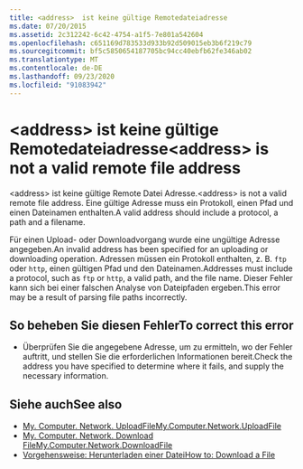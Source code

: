 ```yaml
---
title: <address>  ist keine gültige Remotedateiadresse
ms.date: 07/20/2015
ms.assetid: 2c312242-6c42-4754-a1f5-7e801a542604
ms.openlocfilehash: c651169d783533d933b92d509015eb3b6f219c79
ms.sourcegitcommit: bf5c5850654187705bc94cc40ebfb62fe346ab02
ms.translationtype: MT
ms.contentlocale: de-DE
ms.lasthandoff: 09/23/2020
ms.locfileid: "91083942"
---
```

# <a name="address-is-not-a-valid-remote-file-address"></a><span data-ttu-id="57faa-102">\<address> ist keine gültige Remotedateiadresse</span><span class="sxs-lookup"><span data-stu-id="57faa-102">\<address> is not a valid remote file address</span></span>

<span data-ttu-id="57faa-103">\<address> ist keine gültige Remote Datei Adresse.</span><span class="sxs-lookup"><span data-stu-id="57faa-103">\<address> is not a valid remote file address.</span></span> <span data-ttu-id="57faa-104">Eine gültige Adresse muss ein Protokoll, einen Pfad und einen Dateinamen enthalten.</span><span class="sxs-lookup"><span data-stu-id="57faa-104">A valid address should include a protocol, a path and a filename.</span></span>  
  
 <span data-ttu-id="57faa-105">Für einen Upload- oder Downloadvorgang wurde eine ungültige Adresse angegeben.</span><span class="sxs-lookup"><span data-stu-id="57faa-105">An invalid address has been specified for an uploading or downloading operation.</span></span> <span data-ttu-id="57faa-106">Adressen müssen ein Protokoll enthalten, z. B. `ftp` oder `http`, einen gültigen Pfad und den Dateinamen.</span><span class="sxs-lookup"><span data-stu-id="57faa-106">Addresses must include a protocol, such as `ftp` or `http`, a valid path, and the file name.</span></span> <span data-ttu-id="57faa-107">Dieser Fehler kann sich bei einer falschen Analyse von Dateipfaden ergeben.</span><span class="sxs-lookup"><span data-stu-id="57faa-107">This error may be a result of parsing file paths incorrectly.</span></span>  
  
## <a name="to-correct-this-error"></a><span data-ttu-id="57faa-108">So beheben Sie diesen Fehler</span><span class="sxs-lookup"><span data-stu-id="57faa-108">To correct this error</span></span>  
  
- <span data-ttu-id="57faa-109">Überprüfen Sie die angegebene Adresse, um zu ermitteln, wo der Fehler auftritt, und stellen Sie die erforderlichen Informationen bereit.</span><span class="sxs-lookup"><span data-stu-id="57faa-109">Check the address you have specified to determine where it fails, and supply the necessary information.</span></span>  
  
## <a name="see-also"></a><span data-ttu-id="57faa-110">Siehe auch</span><span class="sxs-lookup"><span data-stu-id="57faa-110">See also</span></span>

- [<span data-ttu-id="57faa-111">My. Computer. Network. UploadFile</span><span class="sxs-lookup"><span data-stu-id="57faa-111">My.Computer.Network.UploadFile</span></span>](xref:Microsoft.VisualBasic.Devices.Network.UploadFile%2A)
- [<span data-ttu-id="57faa-112">My. Computer. Network. Download File</span><span class="sxs-lookup"><span data-stu-id="57faa-112">My.Computer.Network.DownloadFile</span></span>](xref:Microsoft.VisualBasic.Devices.Network.DownloadFile%2A)
- [<span data-ttu-id="57faa-113">Vorgehensweise: Herunterladen einer Datei</span><span class="sxs-lookup"><span data-stu-id="57faa-113">How to: Download a File</span></span>](../developing-apps/programming/computer-resources/how-to-download-a-file.md)
